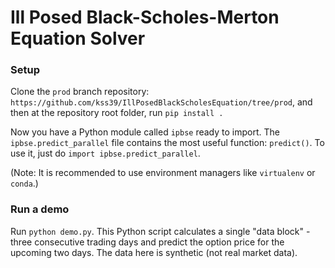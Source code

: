 # Ill Posed Black-Scholes-Merton Equation Solver

### Setup

Clone the `prod` branch repository: `https://github.com/kss39/IllPosedBlackScholesEquation/tree/prod`,
and then at the repository root folder, run `pip install .`

Now you have a Python module called `ipbse` ready to import. The `ipbse.predict_parallel` file contains the most useful function: `predict()`. To use it, just do `import ipbse.predict_parallel`.

(Note: It is recommended to use environment managers like `virtualenv` or `conda`.)


### Run a demo
Run `python demo.py`. This Python script calculates a single "data block" - three consecutive trading days and predict the option price for the upcoming two days. The data here is synthetic (not real market data).
